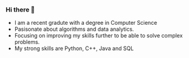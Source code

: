 ### Hi there 👋
- I am a recent gradute with a degree in Computer Science
- Pasisonate about algorithms and data analytics.
- Focusing on improving my skills further to be able to solve complex problems. 
- My strong skills are Python, C++, Java and SQL
<!--
**aditya-tekale-99/aditya-tekale-99** is a ✨ _special_ ✨ repository because its `README.md` (this file) appears on your GitHub profile.

Here are some ideas to get you started:

- 🔭 I’m currently working on python
- 🌱 I’m currently learning data structures
- 👯 I’m looking to collaborate on projects with python or android
- 🤔 I’m looking for help with android
- 💬 Ask me about 
- 📫 How to reach me: ...
- 😄 Pronouns: ...
- ⚡ Fun fact: ...
-->
